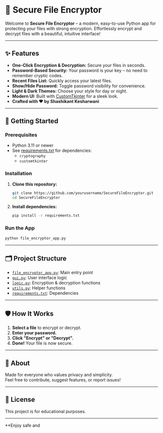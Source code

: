 # 🔐 Secure File Encryptor

Welcome to **Secure File Encryptor** – a modern, easy-to-use Python app for protecting your files with strong encryption. Effortlessly encrypt and decrypt files with a beautiful, intuitive interface!

---

## ✨ Features

- **One-Click Encryption & Decryption:** Secure your files in seconds.
- **Password-Based Security:** Your password is your key – no need to remember cryptic codes.
- **Recent Files List:** Quickly access your latest files.
- **Show/Hide Password:** Toggle password visibility for convenience.
- **Light & Dark Themes:** Choose your style for day or night.
- **Modern UI:** Built with [CustomTkinter](https://github.com/TomSchimansky/CustomTkinter) for a sleek look.
- **Crafted with ❤️ by Shashikant Kesharwani**

---

## 🚀 Getting Started

### Prerequisites

- Python 3.11 or newer
- See [requirements.txt](requirements.txt) for dependencies:
  - `cryptography`
  - `customtkinter`

### Installation

1. **Clone this repository:**
    ```sh
    git clone https://github.com/yourusername/SecureFileEncryptor.git
    cd SecureFileEncryptor
    ```
2. **Install dependencies:**
    ```sh
    pip install -r requirements.txt
    ```

### Run the App

```sh
python file_encryptor_app.py
```

---

## 🗂️ Project Structure

- [`file_encryptor_app.py`](file_encryptor_app.py): Main entry point
- [`gui.py`](gui.py): User interface logic
- [`logic.py`](logic.py): Encryption & decryption functions
- [`utils.py`](utils.py): Helper functions
- [`requirements.txt`](requirements.txt): Dependencies

---

## 🛡️ How It Works

1. **Select a file** to encrypt or decrypt.
2. **Enter your password.**
3. **Click "Encrypt" or "Decrypt".**
4. **Done!** Your file is now secure.

---

## 📣 About

Made for everyone who values privacy and simplicity.  
Feel free to contribute, suggest features, or report issues!

---

## 📜 License

This project is for educational purposes.

---

**Enjoy safe and
